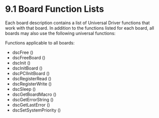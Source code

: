 # 9.1 Board Function Lists

Each board description contains a list of Universal Driver functions that work with that board. In addition to the functions listed for each board, all boards may also use the following universal functions:

Functions applicable to all boards:

* dscFree \(\) 
* dscFreeBoard \(\) 
* dscInit \(\) 
* dscInitBoard \(\) 
* dscPCIInitBoard \(\) 
* dscRegisterRead \(\) 
* dscRegisterWrite \(\) 
* dscSleep \(\) 
* dscGetBoardMacro \(\) 
* dscGetErrorString \(\) 
* dscGetLastError \(\) 
* dscSetSystemPriority \(\)

